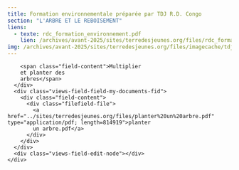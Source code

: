 ```yaml
---
title: Formation environnementale préparée par TDJ R.D. Congo
section: "L'ARBRE ET LE REBOISEMENT"
liens:
  - texte: rdc_formation_environnement.pdf
    lien: /archives/avant-2025/sites/terredesjeunes.org/files/rdc_formation_environnement_1.pdf
img: /archives/avant-2025/sites/terredesjeunes.org/files/imagecache/tdj_image_ressource/reboiser_une_vallee.png
---
```

        <span class="field-content">Multiplier
        et planter des
        arbres</span>
      </div>
      <div class="views-field-field-my-documents-fid">
        <div class="field-content">
          <div class="filefield-file">
            <a href="../sites/terredesjeunes.org/files/planter%20un%20arbre.pdf" type="application/pdf; length=814919">planter
            un arbre.pdf</a>
          </div>
        </div>
      </div>
      <div class="views-field-edit-node"></div>
    </div>
